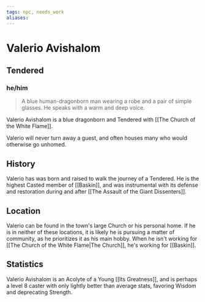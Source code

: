 ```yaml
---
tags: npc, needs_work
aliases:
---
```

# Valerio Avishalom
## Tendered
### he/him

> A blue human-dragonborn man wearing a robe and a pair of simple glasses. He speaks with a warm and deep voice.

Valerio Avishalom is a blue dragonborn and Tendered with [[The Church of the White Flame]].

Valerio will never turn away a guest, and often houses many who would otherwise go unhomed.

## History
Valerio has was born and raised to walk the journey of a Tendered. He is the highest Casted member of [[Baskin]], and was instrumental with its defense and restoration during and after [[The Assault of the Giant Dissenters]].

## Location
Valerio can be found in the town's large Church or his personal home. If he is in neither of these locations, it is likely he is pursuing a matter of community, as he prioritizes it as his main hobby. When he isn't working for [[The Church of the White Flame|The Church]], he's working for [[Baskin]].

## Statistics
Valerio Avishalom is an Acolyte of a Young [[Its Greatness]], and is perhaps a level 8 caster with only lightly better than average stats, favoring Wisdom and deprecating Strength.